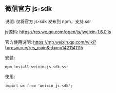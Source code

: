 微信官方 js-sdk
----

说明: 仅将官方 js-sdk 发布到 npm，支持 ssr

js源码: https://res.wx.qq.com/open/js/jweixin-1.6.0.js

官方使用说明: https://mp.weixin.qq.com/wiki?t=resource/res_main&id=mp1421141115

安装:

    npm install weixin-js-sdk-ssr

使用:

    import wx from 'weixin-js-sdk';
